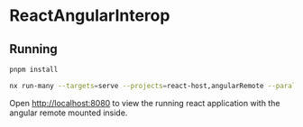 # ReactAngularInterop

## Running

```bash
pnpm install
```

```bash
nx run-many --targets=serve --projects=react-host,angularRemote --parallel
```

Open [http://localhost:8080](http://localhost:8080) to view the running react application with the angular remote mounted inside. 